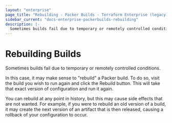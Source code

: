 ```yaml
---
layout: "enterprise"
page_title: "Rebuilding - Packer Builds - Terraform Enterprise (legacy)"
sidebar_current: "docs-enterprise-packerbuilds-rebuilding"
description: |-
  Sometimes builds fail due to temporary or remotely controlled conditions.
---
```


# Rebuilding Builds

Sometimes builds fail due to temporary or remotely controlled conditions.

In this case, it may make sense to "rebuild" a Packer build. To do so, visit the
build you wish to run again and click the Rebuild button. This will take that
exact version of configuration and run it again.

You can rebuild at any point in history, but this may cause side effects that
are not wanted. For example, if you were to rebuild an old version of a build,
it may create the next version of an artifact that is then released, causing a
rollback of your configuration to occur.
